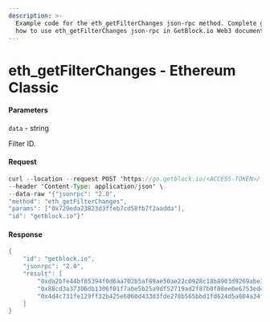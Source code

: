 ```yaml
---
description: >-
  Example code for the eth_getFilterChanges json-rpc method. Сomplete guide on
  how to use eth_getFilterChanges json-rpc in GetBlock.io Web3 documentation.
---
```


# eth\_getFilterChanges - Ethereum Classic

#### Parameters

`data` - string

Filter ID.

#### Request

```java
curl --location --request POST 'https://go.getblock.io/<ACCESS-TOKEN>/' \
--header 'Content-Type: application/json' \
--data-raw '{"jsonrpc": "2.0",
"method": "eth_getFilterChanges",
"params": ["0x729eda23823d3ffeb7cd58fb7f2aadda"],
"id": "getblock.io"}'
```

#### Response

```java
{
    "id": "getblock.io",
    "jsonrpc": "2.0",
    "result": [
        "0xda2bfe44bf85394f0d6aa702b5af89ae50ae22c0928c18b8903d9269abe17e0b",
        "0x88cd3a37306db1306f01f7a0e5b25a9df52719ad2f87b0f88ee0e6753ed4a812",
        "0x4d4c731fe129ff32b425e6060d433d3fde278b565bbd1fd624d5a804a34f8786"
    ]
}
```
